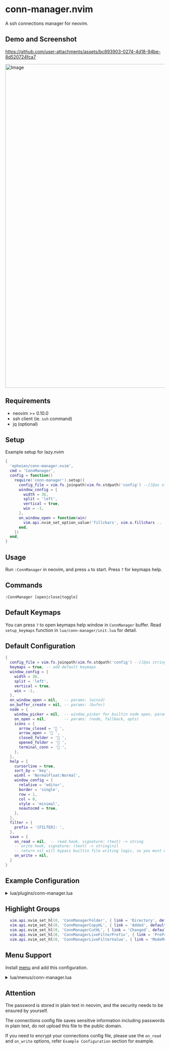# conn-manager.nvim
A ssh connections manager for neovim.

## Demo and Screenshot

https://github.com/user-attachments/assets/bc893903-0274-4d18-94be-8d520724fca7

<img width="1022" alt="Image" src="https://github.com/user-attachments/assets/41c9c586-390d-4cb4-8d0b-6954e0eece2c" />

## Requirements
- neovim >= 0.10.0
- ssh client (ie. `ssh` command)
- jq (optional)

## Setup
Example setup for lazy.nvim
```lua
{
  'epheien/conn-manager.nvim',
  cmd = 'ConnManager',
  config = function()
    require('conn-manager').setup({
      config_file = vim.fs.joinpath(vim.fn.stdpath('config') --[[@as string]], 'conn-manager.json'),
      window_config = {
        width = 36,
        split = 'left',
        vertical = true,
        win = -1,
      },
      on_window_open = function(win)
        vim.api.nvim_set_option_value('fillchars', vim.o.fillchars .. ',eob: ', { win = win })
      end,
    })
  end,
}
```

## Usage
Run `:ConnManager` in neovim, and press `a` to start. Press `?` for keymaps help.

## Commands
`:ConnManager [open|close|toggle]`

## Default Keymaps
You can press `?` to open keymaps help window in `ConnManager` buffer.
Read `setup_keymaps` function in `lua/conn-manager/init.lua` for detail.

## Default Configuration
```lua
{
  config_file = vim.fs.joinpath(vim.fn.stdpath('config') --[[@as string]], 'conn-manager.json'),
  keymaps = true, -- add default keymaps
  window_config = {
    width = 30,
    split = 'left',
    vertical = true,
    win = -1,
  },
  on_window_open = nil,   -- params: (winid)
  on_buffer_create = nil, -- params: (bufnr)
  node = {
    window_picker = nil,  -- window_picker for builtin node open, params: (node)
    on_open = nil,        -- params: (node, fallback, opts)
    icons = {
      arrow_closed = ' ',
      arrow_open = ' ',
      closed_folder = ' ',
      opened_folder = ' ',
      terminal_conn = ' ',
    },
  },
  help = {
    cursorline = true,
    sort_by = 'key',
    winhl = 'NormalFloat:Normal',
    window_config = {
      relative = 'editor',
      border = 'single',
      row = 1,
      col = 0,
      style = 'minimal',
      noautocmd = true,
    },
  },
  filter = {
    prefix = '[FILTER]: ',
  },
  save = {
    on_read = nil,  -- read hook, signature: (text) -> string
    -- write hook, signature: (text) -> string|nil
    -- return nil will bypass builtin file writing logic, so you must write file yourself.
    on_write = nil,
  }
}
```

## Example Configuration
<details><summary>lua/plugins/conn-manager.lua</summary>

```lua
local function on_node_open(node, fallback, opts)
  local empty = require('utils').empty
  if not opts or empty(opts.open_with) then
    fallback()
    return
  end
  if opts.open_with == 'tab' then
    require('conn-manager').open_in_tab()
    vim.api.nvim_set_option_value('winfixbuf', true, { win = 0 })
    vim.t.title = node.config.display_name
    return
  end
  local title = node.config.display_name
  -- dump args to execute
  local args = { 'ssh' }
  if node.config.port then
    vim.list_extend(args, { '-p', tostring(node.config.port) })
  end
  if not empty(node.config.username) then
    vim.list_extend(args, { '-l', node.config.username })
  end
  if not empty(node.config.private_key_file) then
    vim.list_extend(args, { '-i', vim.fn.expand(node.config.private_key_file) })
  end
  table.insert(args, node.config.computer_name)
  local prefix
  if opts.open_with == 'kitty' then
    prefix = { 'open', '-n', '-a', 'kitty', '--args', '--title', title }
  else
    prefix = { 'open', '-n', '-a', 'alacritty', '--args', '--title', title, '-e' }
  end
  args = vim.list_extend(prefix, args)
  vim.system(args, { stdout = false, stderr = false, detach = true })
end

---@param obj wintab.Wintab
---@return wintab.Component[]
local function get_buffer_components(obj) ---@diagnostic disable-line
  local components = {}
  for _, job in ipairs(require('conn-manager').tree.jobs) do
    table.insert(
      components,
      require('wintab').Component.new(
        job.bufnr,
        string.format(' %s ', vim.b[job.bufnr].conn_manager_title)
      )
    )
  end
  return components
end

local wintab = { state = {} }
local function window_picker(node)
  local winid = -1
  if wintab.state.winid and vim.api.nvim_win_is_valid(wintab.state.winid) then
    winid = wintab.state.winid
  end
  if vim.api.nvim_win_is_valid(winid) then
    if not require('conn-manager.window').is_window_usable(winid) then
      vim.api.nvim_win_set_buf(winid, vim.api.nvim_create_buf(true, true))
    end
    goto out
  end
  winid = require('conn-manager.window').pick_window_for_node_open(false)
  if winid == -1 then
    vim.cmd.tabnew()
    vim.api.nvim_set_option_value('winfixbuf', true, { win = 0 })
    vim.t.title = node.config.display_name
    winid = vim.api.nvim_get_current_win()
  end
  ::out::
  if vim.api.nvim_get_option_value('winbar', { win = winid }) == '' then
    wintab = require('wintab').init(winid, get_buffer_components)
  end
  return winid
end

return {
  'epheien/conn-manager.nvim',
  cmd = 'ConnManager',
  dependencies = {
    'epheien/wintab.nvim',
    'nvchad/menu',
  },
  config = function()
    require('conn-manager').setup({
      config_file = vim.fs.joinpath(vim.fn.stdpath('config') --[[@as string]], 'conn-manager.json'),
      window_config = {
        width = 36,
        split = 'left',
        vertical = true,
        win = -1,
      },
      on_window_open = function(win)
        vim.api.nvim_set_option_value('statusline', '─', { win = win })
        vim.api.nvim_set_option_value('fillchars', vim.o.fillchars .. ',eob: ', { win = win })
        vim.api.nvim_set_option_value('winfixbuf', true, { win = win })
      end,
      node = {
        on_open = on_node_open,
        window_picker = window_picker,
      },
      on_buffer_create = function(bufnr)
        vim.keymap.set(
          'n',
          't',
          function() require('conn-manager').open({ open_with = 'tab' }) end,
          { buffer = bufnr, desc = 'Open in Tab' }
        )
        vim.keymap.set(
          'n',
          '.',
          function() require('menu').open('conn-manager', { mouse = false, border = false }) end,
          { buffer = bufnr, desc = 'Menu' }
        )
      end,
      save = {
        on_read = function(text) return text end,
        on_write = function(text)
          if not vim.fn.executable('jq') then
            return text
          end
          vim.system({ 'jq' }, {
            stdin = text,
          }, function(obj)
            if obj.code ~= 0 then
              vim.api.nvim_err_writeln(string.format('jq exit %d: %s', obj.code, obj.stderr))
              return
            end
            local fname = require('conn-manager.config').config.config_file
            local temp = fname .. '.tmp'
            local file = io.open(temp, 'w')
            if file then
              file:write(obj.stdout)
              file:close()
              os.rename(temp, fname)
            end
          end)
        end,
      },
    })
  end,
}
```

</details>

## Highlight Groups
```lua
  vim.api.nvim_set_hl(0, 'ConnManagerFolder', { link = 'Directory', default = true })
  vim.api.nvim_set_hl(0, 'ConnManagerCopyHL', { link = 'Added', default = true })
  vim.api.nvim_set_hl(0, 'ConnManagerCutHL', { link = 'Changed', default = true })
  vim.api.nvim_set_hl(0, 'ConnManagerLiveFilterPrefix', { link = 'PreProc', default = true })
  vim.api.nvim_set_hl(0, 'ConnManagerLiveFilterValue', { link = 'ModeMsg', default = true })
```

## Menu Support
Install [menu](https://github.com/nvzone/menu) and add this configuration.
<details><summary>lua/menus/conn-manager.lua</summary>

```lua
return {
  {
    name = '  Open with nvim terminal',
    cmd = function() require('conn-manager').open({ open_with = '' }) end,
    rtxt = 'on',
  },
  {
    name = '  Open with nvim terminal in new tab',
    cmd = function() require('conn-manager').open({ open_with = 'tab' }) end,
    rtxt = 'ot',
  },
  {
    name = '  Open with Alacritty.app',
    cmd = function() require('conn-manager').open({ open_with = 'alacritty' }) end,
    rtxt = 'oa',
  },
  {
    name = '  Open with Kitty.app',
    cmd = function() require('conn-manager').open({ open_with = 'kitty' }) end,
    rtxt = 'ok',
  },
  { name = 'separator' },

  {
    name = '  Add node',
    cmd = require('conn-manager').add_node,
    rtxt = 'a',
  },
  {
    name = '  Add folder',
    cmd = require('conn-manager').add_folder,
    rtxt = 'A',
  },
  { name = 'separator' },

  {
    name = '  Edit node',
    cmd = require('conn-manager').modify,
    rtxt = 'r',
  },
  {
    name = '  Remove node',
    cmd = require('conn-manager').remove,
    rtxt = 'D',
  },
  { name = 'separator' },

  {
    name = '  Cut',
    cmd = require('conn-manager').cut_node,
    rtxt = 'x',
  },
  {
    name = '  Copy',
    cmd = require('conn-manager').copy_node,
    rtxt = 'c',
  },
  {
    name = '  Paste',
    cmd = function() require('conn-manager').paste_node() end,
    rtxt = 'p',
  },
  {
    name = '  Paste before node',
    cmd = function() require('conn-manager').paste_node(true) end,
    rtxt = 'p',
  },
}
```
</details>

## Attention
The password is stored in plain text in neovim, and the security needs to be ensured by yourself.

The connections config file saves sensitive information including passwords in plain text,
do not upload this file to the public domain.

If you need to encrypt your connections config file, please use the `on_read` and `on_write` options,
refer `Example Configuration` section for example.
